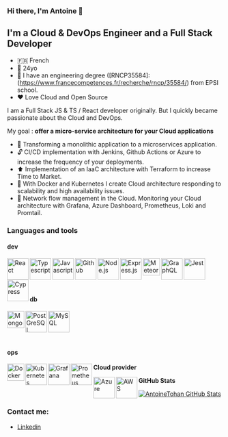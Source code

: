### Hi there, I'm Antoine 👋 

## I'm a Cloud & DevOps Engineer and a Full Stack Developer

- 🇫🇷 French
- 🚤 24yo
- 📝 I have an engineering degree ([RNCP35584]: (https://www.francecompetences.fr/recherche/rncp/35584/) from EPSI school.
- ❤️ Love Cloud and Open Source 

I am a Full Stack JS & TS / React developer originally. But I quickly became passionate about the Cloud and DevOps.

My goal : **offer a micro-service architecture for your Cloud applications**

- 📡 Transforming a monolithic application to a microservices application.
- 🔓 CI/CD implementation with Jenkins, Github Actions or Azure to increase the frequency of your deployments.
- ⬆️ Implementation of an IaaC architecture with Terraform to increase Time to Market.
- 🔧 With Docker and Kubernetes I create Cloud architecture responding to scalability and high availability issues.
- 🚦 Network flow management in the Cloud. Monitoring your Cloud architecture with Grafana, Azure Dashboard, Prometheus, Loki and Promtail. 

### Languages and tools

 #### dev
<img align="left" alt="React" width="50px" src="https://upload.wikimedia.org/wikipedia/commons/thumb/a/a7/React-icon.svg/langfr-1920px-React-icon.svg.png" />
<img align="left" alt="Typescript" width="50px" src="https://upload.wikimedia.org/wikipedia/commons/thumb/4/4c/Typescript_logo_2020.svg/1280px-Typescript_logo_2020.svg.png"/>
<img align="left" alt="Javascript" width="50px" src="https://upload.wikimedia.org/wikipedia/commons/6/6a/JavaScript-logo.png" />
<img align="left" alt="Github" width="50px" src="https://upload.wikimedia.org/wikipedia/commons/thumb/9/95/Font_Awesome_5_brands_github.svg/langfr-1280px-Font_Awesome_5_brands_github.svg.png" />
<img align="left" alt="Node.js" height="50px" src="https://upload.wikimedia.org/wikipedia/commons/thumb/d/d9/Node.js_logo.svg/langfr-440px-Node.js_logo.svg.png" />
<img align="left" alt="Express.js" height="50px" src="https://upload.wikimedia.org/wikipedia/commons/6/64/Expressjs.png" />
<img align="left" alt="Meteor.js" height="40px" src="https://upload.wikimedia.org/wikipedia/commons/a/a4/Meteor-logo.png" />
<img align="left" alt="GraphQL" width="50px" src="https://upload.wikimedia.org/wikipedia/commons/thumb/1/17/GraphQL_Logo.svg/1280px-GraphQL_Logo.svg.png" />
<img align="left" alt="Jest" width="50px" src="https://symbols.getvecta.com/stencil_85/20_jest-icon.aff64ab210.svg" />
<img align="left" alt="Cypress" height="50px" src="https://icons-for-free.com/download-icon-cypress-1324440144114984250_512.png" />

<br/>
<br/>
<br/>
<br/>

 #### db
<img align="left" alt="Mongodb" height="40px" src="https://upload.wikimedia.org/wikipedia/fr/thumb/4/45/MongoDB-Logo.svg/langfr-2880px-MongoDB-Logo.svg.png" />
<img align="left" alt="PostGreSQL" width="50px" src="https://upload.wikimedia.org/wikipedia/commons/thumb/2/29/Postgresql_elephant.svg/langfr-1280px-Postgresql_elephant.svg.png" />
<img align="left" alt="MySQL" height="50px" src="https://upload.wikimedia.org/wikipedia/fr/thumb/6/62/MySQL.svg/langfr-2560px-MySQL.svg.png" />

<br/>
<br/>
<br/>
<br/>

 #### ops
<img align="left" alt="Docker" height="40px" src="https://www.docker.com/wp-content/uploads/2022/03/horizontal-logo-monochromatic-white.png" />
<img align="left" alt="Kubernetes" height="50px" src="https://upload.wikimedia.org/wikipedia/commons/thumb/6/67/Kubernetes_logo.svg/langfr-2880px-Kubernetes_logo.svg.png" />
<img align="left" alt="Grafana" width="50px" src="https://upload.wikimedia.org/wikipedia/commons/9/9d/Grafana_logo.png" />
<img align="left" alt="Prometheus" width="50px" src="https://upload.wikimedia.org/wikipedia/commons/thumb/3/38/Prometheus_software_logo.svg/langfr-1280px-Prometheus_software_logo.svg.png" />

**Cloud provider**

<img align="left" alt="Azure" width="50px" src="https://upload.wikimedia.org/wikipedia/fr/thumb/b/b6/Microsoft-Azure.png/1280px-Microsoft-Azure.png" />
<img align="left" alt="AWS" width="50px" src="https://upload.wikimedia.org/wikipedia/commons/thumb/9/93/Amazon_Web_Services_Logo.svg/langfr-2560px-Amazon_Web_Services_Logo.svg.png" />



**GitHub Stats**

<a href="https://github.com/AntoineTohan/AntoineTohan">
  <img align="center" src="https://github-readme-stats.vercel.app/api?username=AntoineTohan&show_icons=true&line_height=27&count_private=true&title_color=ffffff&text_color=c9cacc&icon_color=2bbc8a&bg_color=1d1f21" alt="AntoineTohan GitHub Stats" />
</a>


### Contact me: 

- [Linkedin](https://www.linkedin.com/in/antoine-durand-epsi/) 
